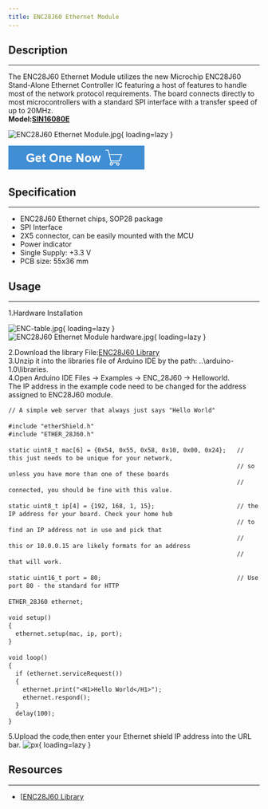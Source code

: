 ```yaml
---
title: ENC28J60 Ethernet Module
---
```


## Description
-----------

The ENC28J60 Ethernet Module utilizes the new Microchip ENC28J60 Stand-Alone Ethernet Controller IC featuring a host of features to handle most of the network protocol requirements. The board connects directly to most microcontrollers with a standard SPI interface with a transfer speed of up to 20MHz.  
**Model:[SIN16080E](http://www.elecrow.com/enc28j60-ethernet-module-p-587.html)**

![ENC28J60 Ethernet Module.jpg](https://wiki.elecrow.com/images/thumb/a/ad/ENC28J60_Ethernet_Module.jpg/400px-ENC28J60_Ethernet_Module.jpg){ loading=lazy }

[![Alt text](../../assets/images/Get_one_now.png)](https://www.elecrow.com/enc28j60-ethernet-module-p-587.html?wiki "Title text")

## Specification
-------------

- ENC28J60 Ethernet chips, SOP28 package
- SPI Interface
- 2X5 connector, can be easily mounted with the MCU
- Power indicator
- Single Supply: +3.3 V
- PCB size: 55x36 mm

## Usage
-----

1.Hardware Installation

![ENC-table.jpg](https://wiki.elecrow.com/images/d/d7/ENC-table.jpg){ loading=lazy }
![ENC28J60 Ethernet Module hardware.jpg](https://wiki.elecrow.com/images/thumb/d/dc/ENC28J60_Ethernet_Module_hardware.jpg/500px-ENC28J60_Ethernet_Module_hardware.jpg){ loading=lazy }

2.Download the library File:[ENC28J60 Library](https://wiki.elecrow.com/images/a/aa/Arduino_library_for_ENC28J60.zip)  
3.Unzip it into the libraries file of Arduino IDE by the path: ..\\arduino-1.0\\libraries.  
4.Open Arduino IDE Files -&gt; Examples -&gt; ENC\_28J60 -&gt; Helloworld.  
The IP address in the example code need to be changed for the address assigned to ENC28J60 module.

```
// A simple web server that always just says "Hello World"

#include "etherShield.h"
#include "ETHER_28J60.h"

static uint8_t mac[6] = {0x54, 0x55, 0x58, 0x10, 0x00, 0x24};   // this just needs to be unique for your network, 
                                                                // so unless you have more than one of these boards
                                                                // connected, you should be fine with this value.
                                                           
static uint8_t ip[4] = {192, 168, 1, 15};                       // the IP address for your board. Check your home hub
                                                                // to find an IP address not in use and pick that
                                                                // this or 10.0.0.15 are likely formats for an address
                                                                // that will work.

static uint16_t port = 80;                                      // Use port 80 - the standard for HTTP

ETHER_28J60 ethernet;

void setup()
{ 
  ethernet.setup(mac, ip, port);
}

void loop()
{
  if (ethernet.serviceRequest())
  {
    ethernet.print("<H1>Hello World</H1>");
    ethernet.respond();
  }
  delay(100);
}
```

5.Upload the code,then enter your Ethernet shield IP address into the URL bar.
![px](https://wiki.elecrow.com/images/4/4b/ENC28J60_Ethernet_Module_test_result.jpg){ loading=lazy }

## Resources
---------

- [[ENC28J60 Library](https://wiki.elecrow.com/images/a/aa/Arduino_library_for_ENC28J60.zip)